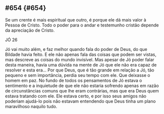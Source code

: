 ## #654 {#654}

Se um crente é mais espiritual que outro, é porque ele dá mais valor à Pessoa de Cristo. Todo o poder para o andar e testemunho cristão depende da apreciação de Cristo.

JÓ 26

Jó vai muito além, e faz melhor quando fala do poder de Deus, do que Bildade havia feito. E ele não apenas fala das coisas que podem ser vistas, mas descreve as coisas do mundo invisível. Mas apesar de Jó poder falar desta maneira, havia uma dúvida na mente de Jó que ele não era capaz de resolver e esta era... Por que Deus, que é tão grande em relação a Jó, tão pequeno e sem importância, perdia seu tempo com ele. Que deixasse o homem em paz. No fundo de todos os pensamentos de Jó estava o sentimento e a inquietude de que ele não estaria sofrendo apenas em razão de circunstâncias comuns que lhe eram contrárias, mas que era Deus quem estava tratando com ele. Ele estava certo, e por isso seus amigos não poderiam ajudá-lo pois não estavam entendendo que Deus tinha um plano maravilhoso naquilo tudo.
